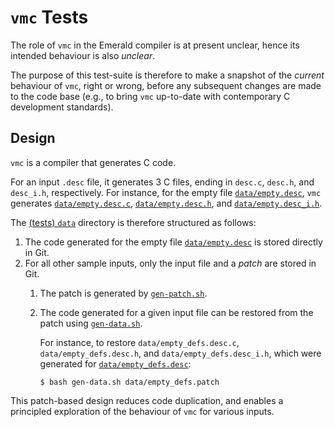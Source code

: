 # `vmc` Tests

The role of `vmc` in the Emerald compiler is at present unclear, hence
its intended behaviour is also _unclear_.

The purpose of this test-suite is therefore to make a snapshot of the
_current_ behaviour of `vmc`, right or wrong, before any subsequent
changes are made to the code base (e.g., to bring `vmc` up-to-date
with contemporary C development standards).

## Design

`vmc` is a compiler that generates C code.

For an input `.desc` file, it generates 3 C files, ending in `desc.c`,
`desc.h`, and `desc_i.h`, respectively. For instance, for the empty
file [`data/empty.desc`](data/empty.desc), `vmc` generates
[`data/empty.desc.c`](data/empty.desc.c),
[`data/empty.desc.h`](data/empty.desc.h), and
[`data/empty.desc_i.h`](data/empty.desc_i.h).

The [(tests) `data`](data) directory is therefore structured as
follows:

1. The code generated for the empty file
   [`data/empty.desc`](data/empty.desc) is stored directly in Git.
2. For all other sample inputs, only the input file and a _patch_ are
   stored in Git.
   1. The patch is generated by [`gen-patch.sh`](gen-patch.sh).
   2. The code generated for a given input file can be restored from
      the patch using [`gen-data.sh`](gen-data.sh).

      For instance, to restore `data/empty_defs.desc.c`,
      `data/empty_defs.desc.h`, and `data/empty_defs.desc_i.h`, which were
      generated for [`data/empty_defs.desc`](data/empty_defs.desc):

      ~~~
      $ bash gen-data.sh data/empty_defs.patch
      ~~~

This patch-based design reduces code duplication, and enables a
principled exploration of the behaviour of `vmc` for various inputs.
